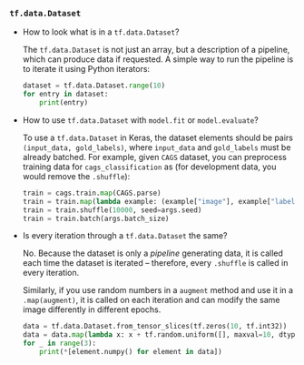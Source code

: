 ### `tf.data.Dataset`

- How to look what is in a `tf.data.Dataset`?

  The `tf.data.Dataset` is not just an array, but a description of a pipeline,
  which can produce data if requested. A simple way to run the pipeline is
  to iterate it using Python iterators:
  ```python
  dataset = tf.data.Dataset.range(10)
  for entry in dataset:
      print(entry)
  ```

- How to use `tf.data.Dataset` with `model.fit` or `model.evaluate`?

  To use a `tf.data.Dataset` in Keras, the dataset elements should be pairs
  `(input_data, gold_labels)`, where `input_data` and `gold_labels` must be
  already batched. For example, given `CAGS` dataset, you can preprocess
  training data for `cags_classification` as (for development data, you would
  remove the `.shuffle`):
  ```python
  train = cags.train.map(CAGS.parse)
  train = train.map(lambda example: (example["image"], example["label"]))
  train = train.shuffle(10000, seed=args.seed)
  train = train.batch(args.batch_size)
  ```

- Is every iteration through a `tf.data.Dataset` the same?

  No. Because the dataset is only a _pipeline_ generating data, it is called
  each time the dataset is iterated – therefore, every `.shuffle` is called
  in every iteration.

  Similarly, if you use random numbers in a `augment` method and use it in
  a `.map(augment)`, it is called on each iteration and can modify the same image
  differently in different epochs.

  ```python
  data = tf.data.Dataset.from_tensor_slices(tf.zeros(10, tf.int32))
  data = data.map(lambda x: x + tf.random.uniform([], maxval=10, dtype=tf.int32))
  for _ in range(3):
      print(*[element.numpy() for element in data])
  ```
